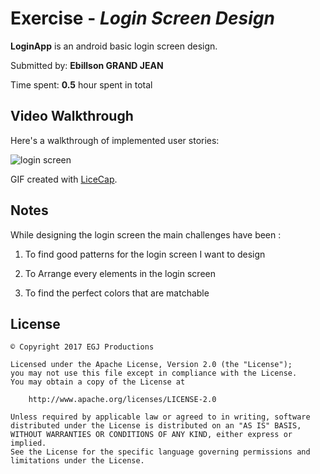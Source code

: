 # Exercise - *Login Screen Design*

**LoginApp** is an android basic login screen design.

Submitted by: **Ebillson GRAND JEAN**

Time spent: **0.5** hour spent in total




## Video Walkthrough

Here's a walkthrough of implemented user stories:

<img src='http://i.imgur.com/jIT9G0X.gif' title='Video Walkthrough of my first login screen' width='' alt='login screen' />

GIF created with [LiceCap](http://www.cockos.com/licecap/).

## Notes


While designing the login screen the main challenges have been : 

1) To find good patterns for the login screen I want to design

2) To Arrange every elements in the login screen

3) To find the perfect colors that are matchable



## License

    © Copyright 2017 EGJ Productions

    Licensed under the Apache License, Version 2.0 (the "License");
    you may not use this file except in compliance with the License.
    You may obtain a copy of the License at

        http://www.apache.org/licenses/LICENSE-2.0

    Unless required by applicable law or agreed to in writing, software
    distributed under the License is distributed on an "AS IS" BASIS,
    WITHOUT WARRANTIES OR CONDITIONS OF ANY KIND, either express or implied.
    See the License for the specific language governing permissions and
    limitations under the License.